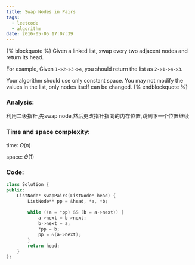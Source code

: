 ```yaml
---
title: Swap Nodes in Pairs
tags:
  - leetcode
  - algorithm
date: 2016-05-05 17:07:39
---
```

{% blockquote %}
Given a linked list, swap every two adjacent nodes and return its head.

For example,
Given `1->2->3->4`, you should return the list as `2->1->4->3`.

Your algorithm should use only constant space. You may not modify the values in the list, only nodes itself can be changed.
{% endblockquote %}
<!-- more -->
### Analysis:
利用二级指针,先swap node,然后更改指针指向的内存位置,跳到下一个位置继续
### Time and space complexity:
time: $\Theta (n)$

space: $\Theta (1)$
### Code:
```cpp
class Solution {
public:
    ListNode* swapPairs(ListNode* head) {
        ListNode** pp = &head, *a, *b;
        
        while ((a = *pp) && (b = a->next)) {
            a->next = b->next;
            b->next = a;
            *pp = b;
            pp = &(a->next);
        }
        return head;
    }
};
```
